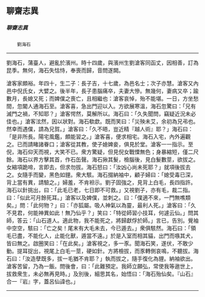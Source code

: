 

## 聊齋志異

##### 聊齋志異
　　`劉海石`

* * *

劉海石，蒲臺人，避亂於濱州。時十四歲，與濱州生劉滄客同函丈，因相善，訂為昆季。無何，海石失怙恃，奉喪而歸，音問遂闕。

滄客家頗裕。年四十，生二子：長子吉，十七歲，為邑名士；次子亦慧。滄客又內邑中倪氏女，大嬖之。後半年，長子患腦痛卒，夫妻大慘。無幾何，妻病又卒；踰數月，長媳又死；而婢僕之喪亡，且相繼也：滄客哀悼，殆不能堪。一日，方坐愁間，忽閽人通海石至。滄客喜，急出門迎以入。方欲展寒溫，海石忽驚曰：「兄有滅門之禍，不知耶？」滄客愕然，莫解所以。海石曰：「久失聞問，竊疑近況未必佳也。」滄客泫然，因以狀對。海石欷歔。既而笑曰：「災殃未艾，余初為兄弔也。然幸而遇僕，請為兄賀。」滄客曰：「久不晤，豈近精『越人術』耶？」海石曰：「是非所長。陽宅風鑑，頗能習之。」滄客喜，便求相宅。海石入宅，內外遍觀之。已而請睹諸眷口；滄客從其教，使子媳婢妾，俱見於堂。滄客一一指示。至倪，海石仰天而視，大笑不已。衆方驚疑，但見倪女戰慄無色；身暴縮短，僅二尺餘。海石以界方擊其首，作石缶聲。海石揪其髮，檢腦後，見白髮數莖，欲拔之。女縮項跪啼，言即去，但求勿拔。海石怒曰：「汝凶心尚未死耶？」就項後拔去之。女隨手而變，黑色如貍。衆大駭。海石掇納袖中，顧子婦曰：「媳受毒已深，背上當有異，請驗之。」婦羞，不肯袒示。劉子固強之，見背上白毛，長四指許。海石以針挑出，曰：「此毛已老，七日即不可救。」又視劉子，亦有毛，裁二指。曰：「似此可月餘死耳。」滄客以及婢僕，並刺之。曰：「僕適不來，一門無噍類矣。」問：「此何物？」曰：「亦狐屬。吸人神氣以為靈，最利人死。」滄客曰：「久不見君，何能神異如此！無乃仙乎？」笑曰：「特從師習小技耳，何遽云仙。」問其師，答云：「山石道人。適此物，我不能死之，將歸獻俘於師。」言已，告別。覺袖中空空，駭曰：「亡之矣！尾末有大毛未去，今已遁去。」衆俱駭然。海石曰：「領毛已盡，不能化人，止能化獸，遁當不遠。」於是入室而相其貓，出門而嗾其犬，皆曰無之。啟圈笑曰：「在此矣。」滄客視之，多一豕。聞海石笑，遂伏，不敢少動。提耳捉出，視尾上白毛一莖，硬如針。方將檢拔，而豕轉側哀鳴，不聽拔。海石曰：「汝造孽既多，拔一毛猶不肯耶？」執而拔之，隨手復化為貍。納袖欲出。滄客苦留，乃為一飯。問後會，曰：「此難預定。我師立願弘，常使我等遨世上，拔救衆生，未必無再見時。」及別後，細思其名，始悟曰：「海石殆仙矣。『山石』合一『岩』字，蓋呂仙諱也。」

* * *

